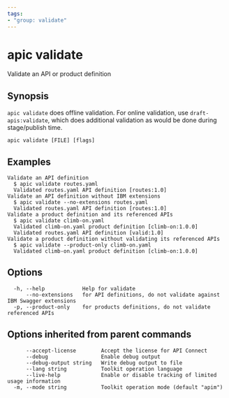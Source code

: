 ```yaml
---
tags:
- "group: validate"
---
```

# apic validate

Validate an API or product definition

## Synopsis

`apic validate` does offline validation. For online validation, use `draft-apis:validate`, which does additional validation as would be done during stage/publish time.

```
apic validate [FILE] [flags]
```

## Examples

```
Validate an API definition
  $ apic validate routes.yaml
  Validated routes.yaml API definition [routes:1.0]
Validate an API definition without IBM extensions
  $ apic validate --no-extensions routes.yaml
  Validated routes.yaml API definition [routes:1.0]
Validate a product definition and its referenced APIs
  $ apic validate climb-on.yaml
  Validated climb-on.yaml product definition [climb-on:1.0.0]
  Validated routes.yaml API definition [valid:1.0]
Validate a product definition without validating its referenced APIs
  $ apic validate --product-only climb-on.yaml
  Validated climb-on.yaml product definition [climb-on:1.0.0]

```

## Options

```
  -h, --help            Help for validate
      --no-extensions   for API definitions, do not validate against IBM Swagger extensions
  -p, --product-only    for products definitions, do not validate referenced APIs
```

## Options inherited from parent commands

```
      --accept-license        Accept the license for API Connect
      --debug                 Enable debug output
      --debug-output string   Write debug output to file
      --lang string           Toolkit operation language
      --live-help             Enable or disable tracking of limited usage information
  -m, --mode string           Toolkit operation mode (default "apim")
```

